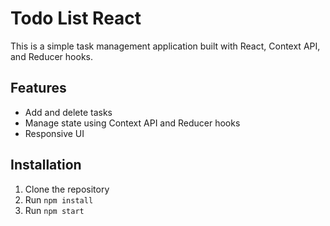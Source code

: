 # Todo List React

This is a simple task management application built with React, Context API, and Reducer hooks.

## Features

- Add and delete tasks
- Manage state using Context API and Reducer hooks
- Responsive UI

## Installation

1. Clone the repository
2. Run `npm install`
3. Run `npm start`

